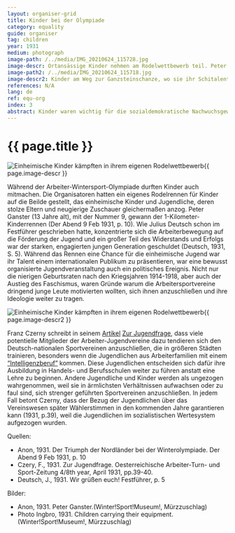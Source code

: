 ```yaml
---
layout: organiser-grid
title: Kinder bei der Olympiade
category: equality
guide: organiser
tag: children
year: 1931
medium: photograph
image-path: /../media/IMG_20210624_115728.jpg
image-descr: Ortansässige Kinder nehmen am Rodelwettbewerb teil. Peter Ganster (13 Jahre alt) gewinnt den Wettbewerb
image-path2: /../media/IMG_20210624_115718.jpg
image-descr2: Kinder am Weg zur Ganzsteinschanze, wo sie ihr Schitalent unter Beweis stellen
references: N/A
lang: de
ref: equ-org
index: 3
abstract: Kinder waren wichtig für die sozialdemokratische Nachwuchsgewinnung. Deshalb bekamen die Kinder ihren eigenen Wettbewerb, sehr zur Freude der einheimischen und internationalen Gäste.
---
```

<body>
    <div class="infotext">
        <h1 id="title">{{ page.title }}</h1>
        <div class="grid-item" id="exhibit-image"><img src="/../media/IMG_20210624_115728.jpg" class="img-fluid" alt="Einheimische Kinder kämpften in ihrem eigenen Rodelwettbewerb">{{ page.image-descr }}</div>
        <p>Während der Arbeiter-Wintersport-Olympiade durften Kinder auch mitmachen. Die Organisatoren hatten ein eigenes Rodelrennen für Kinder auf die Beilde gestellt, das einheimische Kinder und Jugendliche, deren stolze Eltern und neugierige Zuschauer gleichermaßen anzog. Peter Ganster (13 Jahre alt), mit der Nummer 9, gewann der 1-Kilometer-Kinderrennen (<span class="source">Der Abend</span> 9 Feb 1931, p. 10). Wie Julius Deutsch schon im <span class="source">Festführer</span> geschrieben hatte, konzentrierte sich die Arbeiterbewegung auf die Förderung der Jugend und ein großer Teil des Widerstands und Erfolgs war der starken, engagierten jungen Generation geschuldet (Deutsch, 1931, S. 5). Während das Rennen eine Chance für die einheimische Jugend war ihr Talent einem internationalen Publikum zu präsentieren, war eine bewusst organisierte Jugendveranstaltung auch ein politisches Ereignis. Nicht nur die nierigen Geburtsraten nach den Kriegsjahren 1914-1918, aber auch der Austieg des Faschismus, waren Gründe warum die Arbeitersportvereine dringend junge Leute motivierten wollten, sich ihnen anzuschließen und ihre Ideologie weiter zu tragen.</p>
        <div class="grid-item" id="exhibit-image"><img src="/../media/IMG_20210624_115718.jpg" class="img-fluid" alt="Einheimische Kinder kämpften in ihrem eigenen Rodelwettbewerb">{{ page.image-descr2 }}</div>
        <p>Franz Czerny schreibt in seinem <a href="#" class="link-info" data-toggle="tooltip" title="Der Artikel wurde in der Österreichischen Arbeiter Turn- und Sport-Zeitung, Sprechrohr der Arbeitersportvereine, veröffentlicht">Artikel</a> <span class="source"><a href="#" class="translation" data-toggle="tooltip" title="The youth question">Zur Jugendfrage</a></span>, dass viele potentielle Mitglieder der Arbeiter-Jugendvereine  dazu tendieren sich den Deutsch-nationalen Sportvereinen anzuschließen, die in größeren Städten trainieren, besonders wenn die Jugendlichen aus Arbeiterfamilien mit einem <a href="#" class="translation" data-toggle="tooltip" title="Ein Beruf der mehr geistig als körperlich fordernd ist">“Intelligenzberuf”</a> kommen. Diese Jugendlichen entscheiden sich dafür ihre Ausbildung in Handels- und Berufsschulen weiter zu führen anstatt eine Lehre zu beginnen. Andere Jugendliche und Kinder werden als ungezogen wahrgenommen, weil sie in ärmlichsten Verhältnissen aufwachsen oder zu faul sind, sich strenger geführten Sportvereinen anzuschließen. In jedem Fall betont Czerny, dass der Bezug der Jugendlichen über das Vereinswesen später Wählerstimmen in den kommenden Jahre garantieren kann (1931, p.39), weil die Jugendlichen im sozialistischen Wertesystem aufgezogen wurden.</p>
        <div class="resources">
            <div class="resource-title">Quellen:</div>
                <ul>
                    <li>Anon, 1931. Der Triumph der Nordländer bei der Winterolympiade. <span id="source">Der Abend</span> 9 Feb 1931, p. 10</li>
                    <li>Czery, F., 1931. Zur Jugendfrage. <span id="source">Oesterreichische Arbeiter-Turn- und Sport-Zeitung</span> 4/8th year, April 1931, pp.39-40.</li>
                    <li>Deutsch, J., 1931. Wir grüßen euch! <span id="source">Festführer</span>, p. 5</li>
                </ul>
            <div class="resource-title">Bilder:</div>
                <ul>
                    <li>Anon, 1931. Peter Ganster.(Winter!Sport!Museum!, Mürzzuschlag)</li>
                    <li>Photo Ingbro, 1931. Children carrying their equipment. (Winter!Sport!Museum!, Mürzzuschlag)</li>
                </ul> 
        </div>
    </div>
</body>